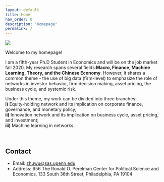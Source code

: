 ```yaml
---
layout: default
title: Home
nav_order: 0
description: "Homepage"
permalink: /
---
```


<div class="container">
	<div class="row">
		<div class="col-4">
			<img src="{{'/assets/images/wu.jpg'| prepend:site.baseurl}}">
		</div>
		<div class="col">
			<p class="text-justify">
				Welcome to my homepage! 
			</p>
			<p class="text-justify">
				I am a fifth-year Ph.D Student in Economics and will be on the job market fall 2020. My research spans several fields:<b>Macro, Finance, Machine Learning, Theory, and the Chinese Economy</b>.  However, it shares a common theme - the use of big data (firm-level) to emphasize the role of networks in investor behavior, firm decision making, asset pricing, the business cycle, and systemic risk.
		</p>
			<p class="text-justify">
		Under this theme, my work can be divided into three branches: <br> <b> i)</b> Equity-holding network and its implication on corporate finance, governance, and monetary policy; <br> <b>ii)</b> Innovation network and its implication on business cycle, asset pricing, and investment;<br> <b>iii)</b> Machine learning in networks.</p>
		</div>
	</div>
</div>

<br>

<!-- <div class="container">
	<div class="row">
		<div class="col">
			<h2> Research Interests </h2>
			<ul>
				<li> Post-selection inference </li>
				<li> Large sample theory </li>
				<li> Robust statistics </li>
				<li> Semi-parametric statistics </li>
				<li> Non-parametric statistics </li>
				<li> Concentration inequalities </li>
				<li> High-dimensional CLT </li>
				<li> Dependent data </li>
			</ul>
		</div>
		<div class="col-7">
			<h2> Co-authors (by number of collaborations) </h2>
			<div class="panel panel-default">
			  <div class="panel-body" id="coauthors">
			  </div>
			</div>
		</div>
	</div>
</div> -->


## Contact

- Email: [zhuwu@sas.upenn.edu](zhuwu@sas.upenn.edu)
- Address: 656 The Ronald O. Perelman Center for Political Science and Economics, 133 South 36th Street, Philadelphia, PA 19104
